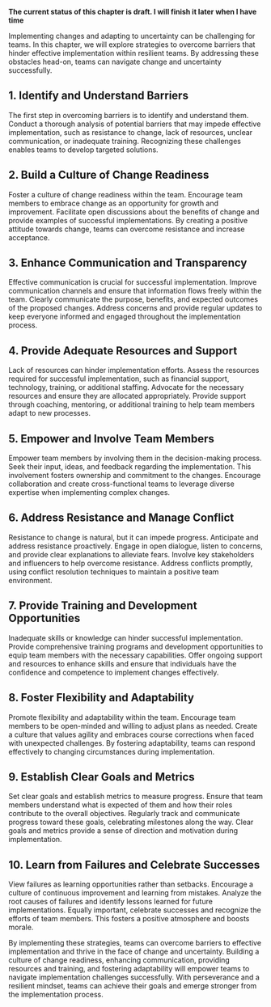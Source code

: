 **The current status of this chapter is draft. I will finish it later when I have time**

Implementing changes and adapting to uncertainty can be challenging for teams. In this chapter, we will explore strategies to overcome barriers that hinder effective implementation within resilient teams. By addressing these obstacles head-on, teams can navigate change and uncertainty successfully.

**1. Identify and Understand Barriers**
---------------------------------------

The first step in overcoming barriers is to identify and understand them. Conduct a thorough analysis of potential barriers that may impede effective implementation, such as resistance to change, lack of resources, unclear communication, or inadequate training. Recognizing these challenges enables teams to develop targeted solutions.

**2. Build a Culture of Change Readiness**
------------------------------------------

Foster a culture of change readiness within the team. Encourage team members to embrace change as an opportunity for growth and improvement. Facilitate open discussions about the benefits of change and provide examples of successful implementations. By creating a positive attitude towards change, teams can overcome resistance and increase acceptance.

**3. Enhance Communication and Transparency**
---------------------------------------------

Effective communication is crucial for successful implementation. Improve communication channels and ensure that information flows freely within the team. Clearly communicate the purpose, benefits, and expected outcomes of the proposed changes. Address concerns and provide regular updates to keep everyone informed and engaged throughout the implementation process.

**4. Provide Adequate Resources and Support**
---------------------------------------------

Lack of resources can hinder implementation efforts. Assess the resources required for successful implementation, such as financial support, technology, training, or additional staffing. Advocate for the necessary resources and ensure they are allocated appropriately. Provide support through coaching, mentoring, or additional training to help team members adapt to new processes.

**5. Empower and Involve Team Members**
---------------------------------------

Empower team members by involving them in the decision-making process. Seek their input, ideas, and feedback regarding the implementation. This involvement fosters ownership and commitment to the changes. Encourage collaboration and create cross-functional teams to leverage diverse expertise when implementing complex changes.

**6. Address Resistance and Manage Conflict**
---------------------------------------------

Resistance to change is natural, but it can impede progress. Anticipate and address resistance proactively. Engage in open dialogue, listen to concerns, and provide clear explanations to alleviate fears. Involve key stakeholders and influencers to help overcome resistance. Address conflicts promptly, using conflict resolution techniques to maintain a positive team environment.

**7. Provide Training and Development Opportunities**
-----------------------------------------------------

Inadequate skills or knowledge can hinder successful implementation. Provide comprehensive training programs and development opportunities to equip team members with the necessary capabilities. Offer ongoing support and resources to enhance skills and ensure that individuals have the confidence and competence to implement changes effectively.

**8. Foster Flexibility and Adaptability**
------------------------------------------

Promote flexibility and adaptability within the team. Encourage team members to be open-minded and willing to adjust plans as needed. Create a culture that values agility and embraces course corrections when faced with unexpected challenges. By fostering adaptability, teams can respond effectively to changing circumstances during implementation.

**9. Establish Clear Goals and Metrics**
----------------------------------------

Set clear goals and establish metrics to measure progress. Ensure that team members understand what is expected of them and how their roles contribute to the overall objectives. Regularly track and communicate progress toward these goals, celebrating milestones along the way. Clear goals and metrics provide a sense of direction and motivation during implementation.

**10. Learn from Failures and Celebrate Successes**
---------------------------------------------------

View failures as learning opportunities rather than setbacks. Encourage a culture of continuous improvement and learning from mistakes. Analyze the root causes of failures and identify lessons learned for future implementations. Equally important, celebrate successes and recognize the efforts of team members. This fosters a positive atmosphere and boosts morale.

By implementing these strategies, teams can overcome barriers to effective implementation and thrive in the face of change and uncertainty. Building a culture of change readiness, enhancing communication, providing resources and training, and fostering adaptability will empower teams to navigate implementation challenges successfully. With perseverance and a resilient mindset, teams can achieve their goals and emerge stronger from the implementation process.
